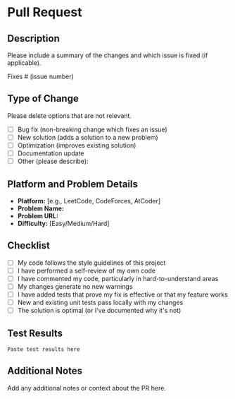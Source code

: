 # Pull Request

## Description
Please include a summary of the changes and which issue is fixed (if applicable).

Fixes # (issue number)

## Type of Change
Please delete options that are not relevant.

- [ ] Bug fix (non-breaking change which fixes an issue)
- [ ] New solution (adds a solution to a new problem)
- [ ] Optimization (improves existing solution)
- [ ] Documentation update
- [ ] Other (please describe):

## Platform and Problem Details
- **Platform:** [e.g., LeetCode, CodeForces, AtCoder]
- **Problem Name:** 
- **Problem URL:** 
- **Difficulty:** [Easy/Medium/Hard]

## Checklist
- [ ] My code follows the style guidelines of this project
- [ ] I have performed a self-review of my own code
- [ ] I have commented my code, particularly in hard-to-understand areas
- [ ] My changes generate no new warnings
- [ ] I have added tests that prove my fix is effective or that my feature works
- [ ] New and existing unit tests pass locally with my changes
- [ ] The solution is optimal (or I've documented why it's not)

## Test Results
```
Paste test results here
```

## Additional Notes
Add any additional notes or context about the PR here.
